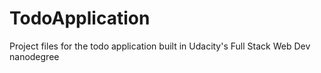 # TodoApplication
Project files for the todo application built in Udacity's Full Stack Web Dev nanodegree
